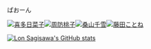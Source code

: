 ぱおーん

[![喜多日菜子](https://img.shields.io/badge/CINDERELLA%20GIRLS-%E5%96%9C%E5%A4%9A%E6%97%A5%E8%8F%9C%E5%AD%90-F4D059?style=for-the-badge)](https://idollist.idolmaster-official.jp/detail/20046)[![周防桃子](https://img.shields.io/badge/MILLION%20LIVE!-%E5%91%A8%E9%98%B2%E6%A1%83%E5%AD%90-EFB864?style=for-the-badge)](https://idollist.idolmaster-official.jp/detail/30015)[![桑山千雪](https://img.shields.io/badge/SHINY%20COLORS-%E6%A1%91%E5%B1%B1%E5%8D%83%E9%9B%AA-FBFAFA?style=for-the-badge)](https://idollist.idolmaster-official.jp/detail/50008)[![藤田ことね](https://img.shields.io/badge/%E5%88%9D%E6%98%9F%E5%AD%A6%E5%9C%92-%E8%97%A4%E7%94%B0%E3%81%93%E3%81%A8%E3%81%AD-FAD356?style=for-the-badge)](https://idollist.idolmaster-official.jp/detail/60003)

[![Lon Sagisawa's GitHub stats](https://github-readme-stats.vercel.app/api?username=lonsagisawa)](https://github.com/anuraghazra/github-readme-stats)
